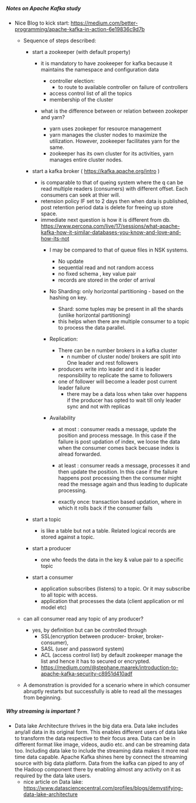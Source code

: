 ##### Notes on Apache Kafka study
* Nice Blog to kick start: https://medium.com/better-programming/apache-kafka-in-action-6e19836c9d7b
    * Sequence of steps described:
        * start a zookeeper (with default property)
            * it is mandatory to have zookeeper for kafka because it maintains the namespace and configuration data
               * controller election:
                  * to route to available controller on failure of controllers
               * access control list of all the topics
               * membership of the cluster
               
            * what is the difference between or relation between zookeper and yarn?
               * yarn uses zookeper for resource management
               * yarn manages the cluster nodes to maximize the utilization. However, zookeeper facilitates yarn for the same.
               * zookeeper has its own cluster for its activities, yarn manages entire cluster nodes.
               
        * start a kafka broker ( https://kafka.apache.org/intro )
            * is comparable to that of queing system where the q can be read multiple readers (consumers) with different offset. Each consumers can seek at thier will.
            * retension policy IF set to 2 days then when data is published, post retention period data is delete for freeing up store space.
            * immediate next question is how it is different from db. https://www.percona.com/live/17/sessions/what-apache-kafka-how-it-similar-databases-you-know-and-love-and-how-its-not
               * I may be compared to that of queue files in NSK systems.
                  * No update
                  * sequential read and not random access
                  * no fixed schema , key value pair
                  * records are stored in the order of arrival
                 
               * No Sharding: only horizontal partitioning - based on the hashing on key.
                  * Shard: some tuples may be present in all the shards (unlike horizontal partitioning)
                  * this helps when there are multiple consumer to a topic to process the data parallel.
                  
               * Replication:
                  * There can be n number brokers in a kafka cluster
                      * n number of cluster node/ brokers are split into One leader and rest followers
                  * producers write into leader and it is leader responsibility to replicate the same to followers
                  * one of follower will become a leader post current leader failure
                    * there may be a data loss when take over happens if the producer has opted to wait till only leader sync and not with replicas
               * Availability
                  * at most : consumer reads a message, update the position and process message. In this case if the failure is post  updation of index, we loose the data when the consumer comes back becuase index is alread forwarded.
                  
                  * at least : consumer reads a message, processes it and then update the position. In this case if the failure happens post processing then the consumer might read the message again and thus leading to duplicate processing.
                  
                  * exactly once: transaction based updation, where in which it rolls back if the consumer fails
                  
        * start a topic
            * is like a table but not a table. Related logical records are stored against a topic.
        * start a producer
            * one who feeds the data in the key & value pair to a specific topic
        * start a consumer
            * application subscribes (listens) to a topic. Or it may subscribe to all topic with access.
            * application that processes the data (client application or ml model etc)
        
    * can all consumer read any topic of any producer?
      * yes, by definition but can be controlled through 
          * SSL(encryption between producer- broker, broker-consumer), 
          * SASL (user and password system) 
          * ACL (access control list) by default zookeeper manage the list and hence it has to secured or encrypted.
          * https://medium.com/@stephane.maarek/introduction-to-apache-kafka-security-c8951d410adf
    * A demonstration is provided for a scenario where in which consumer abruptly restarts but successfully is able to read all the messages from beginning.
    
##### Why streaming is important ?
* Data lake Architecture thrives in the big data era. Data lake includes any/all data in its original form. This enables different users of data lake to transform the data respective to their focus area. Data can be in different format like image, videos, audio etc. and can be streaming data too. Including data lake to include the streaming data makes it more real time data capable. Apache Kafka shines here by connect the streaming source with big data platform. Data from the kafka can piped to any of the Hadoop component there by enabling almost any activity on it as required by the data lake users.
   * nice article on Data lake: https://www.datasciencecentral.com/profiles/blogs/demystifying-data-lake-architecture
    
    
